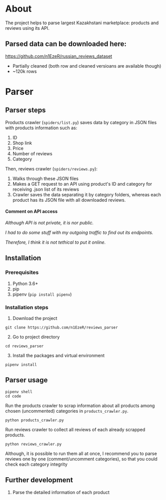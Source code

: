 # About
The project helps to parse largest Kazakhstani marketplace: products and reviews using its API.

## Parsed data can be downloaded here:
https://github.com/n1EzeR/russian_reviews_dataset
- Partially cleaned (both row and cleaned versioans are available though)
- ~120k rows

# Parser
## Parser steps
Products crawler (`spiders/list.py`) saves data by category in JSON files with products information such as:
1. ID
2. Shop link
3. Price
4. Number of reviews
5. Category

Then, reviews crawler (`spiders/reviews.py`):
1. Walks through these JSON files
2. Makes a GET request to an API using product's ID and category for receiving .json list of its reviews
3. Crawler saves the data separating it by category folders, whereas each product has its JSON file with all downloaded reviews.

#### Comment on API access
<i>
  Although API is not private, it is nor public. 
  
  I had to do some stuff with my outgoing traffic to find out its endpoints. 
  
  Therefore, I think it is not tethical to put it online.
</i>

## Installation
### Prerequisites
1. Python 3.6+
2. pip
3. pipenv (`pip install pipenv`)

### Installation steps
1. Download the project
```
git clone https://github.com/n1EzeR/reviews_parser
```
2. Go to project directory
```
cd reviews_parser
```
3. Install the packages and virtual environment
```
pipenv install
```

## Parser usage
```
pipenv shell
cd code
```
Run the products crawler to scrap information about all products among chosen (uncommented) categories in `products_crawler.py`.

```
python products_crawler.py
```


Run reviews crawler to collect all reviews of each already scrapped products. 

```
python reviews_crawler.py
```

Although, it is possible to run them all at once, I recommend you to parse reviews one by one (comment/uncomment categories), so that you could check each category integrity

## Further development
1. Parse the detailed information of each product
